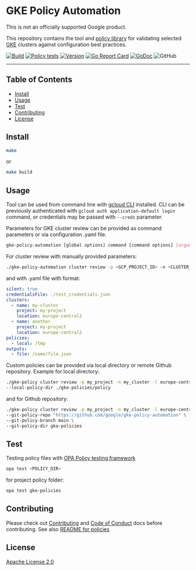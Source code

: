 # GKE Policy Automation

This is not an officially supported Google product.

This repository contains the tool and [policy library](./gke-policies) for validating selected [GKE](https://cloud.google.com/kubernetes-engine)
clusters against configuration best practices.

[![Build](https://github.com/google/gke-policy-automation/actions/workflows/build.yml/badge.svg)](https://github.com/google/gke-policy-automation/actions/workflows/build.yml)
[![Policy tests](https://github.com/google/gke-policy-automation/actions/workflows/policy-test.yml/badge.svg)](https://github.com/google/gke-policy-automation/actions/workflows/policy-test.yml)
[![Version](https://img.shields.io/github/v/release/google/gke-policy-automation?label=version)](https://img.shields.io/github/v/release/google/gke-policy-automation?label=version)
[![Go Report Card](https://goreportcard.com/badge/github.com/google/gke-policy-automation)](https://goreportcard.com/report/github.com/google/gke-policy-automation)
[![GoDoc](https://godoc.org/github.com/google/gke-policy-automation?status.svg)](https://godoc.org/github.com/google/gke-policy-automation)
![GitHub](https://img.shields.io/github/license/google/gke-policy-automation)

---

## Table of Contents

- [Install](#install)
- [Usage](#usage)
- [Test](#test)
- [Contributing](#contributing)
- [License](#license)

## Install

```sh
make
```

or

```sh
make build
```

## Usage

Tool can be used from command line with [gcloud CLI](https://cloud.google.com/sdk/docs/install) installed.
CLI can be previously authenticated with `gcloud auth application-default login` command, or credentials
may be passed with `--creds` parameter.

Parameters for GKE cluster review can be provided as command parameters or via configuration .yaml file.

```sh
gke-policy-automation [global options] command [command options] [arguments...]
```

For cluster review with manually provided parameters:

```sh
./gke-policy-automation cluster review -p <GCP_PROJECT_ID> -n <CLUSTER_NAME> -l <CLUSTER_LOCATION>
```

and with .yaml file with format:

```yaml
silent: true
credentialsFile: ./test_credentials.json
clusters:
  - name: my-cluster
    project: my-project
    location: europe-central2
  - name: another
    project: my-project
    location: europe-central2
policies:
  - local: /tmp
outputs:
  - file: /some/file.json
```

Custom policies can be provided via local directory or remote Github repository.
Example for local directory:

```sh
./gke-policy cluster review -p my_project -n my_cluster -l europe-central2-a \
--local-policy-dir ./gke-policies/policy
```

and for Github repository:

```sh
./gke-policy cluster review -p my_project -n my_cluster -l europe-central2-a \
--git-policy-repo "https://github.com/google/gke-policy-automation" \
--git-policy-branch main \
--git-policy-dir gka-policies
```

## Test

Testing policy files with [OPA Policy testing framework](https://www.openpolicyagent.org/docs/latest/policy-testing/)

```sh
opa test <POLICY_DIR>
```

for project policy folder:

```sh
opa test gke-policies
```

## Contributing

Please check out [Contributing](./CONTRIBUTING.md) and [Code of Conduct](./docs/code-of-conduct.md)
docs before contributing. See also [README for policies](./gke-policies/README.md)

## License

[Apache License 2.0](LICENSE)
